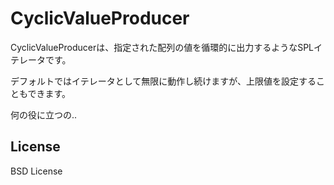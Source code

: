 CyclicValueProducer
===================

CyclicValueProducerは、指定された配列の値を循環的に出力するようなSPLイテレータです。

  デフォルトではイテレータとして無限に動作し続けますが、上限値を設定することもできます。
  
   何の役に立つの..

## License
BSD License